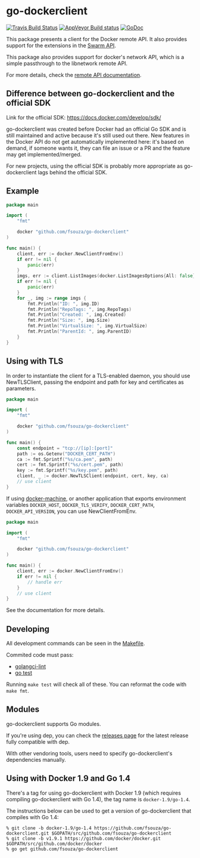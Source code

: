# go-dockerclient

[![Travis Build Status](https://travis-ci.com/fsouza/go-dockerclient.svg?branch=master)](https://travis-ci.com/fsouza/go-dockerclient)
[![AppVeyor Build status](https://ci.appveyor.com/api/projects/status/4yusq1f9dqbicobt?svg=true)](https://ci.appveyor.com/project/fsouza/go-dockerclient)
[![GoDoc](https://img.shields.io/badge/api-Godoc-blue.svg?style=flat-square)](https://godoc.org/github.com/fsouza/go-dockerclient)

This package presents a client for the Docker remote API. It also provides
support for the extensions in the [Swarm API](https://docs.docker.com/swarm/swarm-api/).

This package also provides support for docker's network API, which is a simple
passthrough to the libnetwork remote API.

For more details, check the [remote API
documentation](https://docs.docker.com/engine/api/latest/).

## Difference between go-dockerclient and the official SDK

Link for the official SDK: https://docs.docker.com/develop/sdk/

go-dockerclient was created before Docker had an official Go SDK and is
still maintained and active because it's still used out there. New features in
the Docker API do not get automatically implemented here: it's based on demand,
if someone wants it, they can file an issue or a PR and the feature may get
implemented/merged.

For new projects, using the official SDK is probably more appropriate as
go-dockerclient lags behind the official SDK.

## Example

```go
package main

import (
	"fmt"

	docker "github.com/fsouza/go-dockerclient"
)

func main() {
	client, err := docker.NewClientFromEnv()
	if err != nil {
		panic(err)
	}
	imgs, err := client.ListImages(docker.ListImagesOptions{All: false})
	if err != nil {
		panic(err)
	}
	for _, img := range imgs {
		fmt.Println("ID: ", img.ID)
		fmt.Println("RepoTags: ", img.RepoTags)
		fmt.Println("Created: ", img.Created)
		fmt.Println("Size: ", img.Size)
		fmt.Println("VirtualSize: ", img.VirtualSize)
		fmt.Println("ParentId: ", img.ParentID)
	}
}
```

## Using with TLS

In order to instantiate the client for a TLS-enabled daemon, you should use
NewTLSClient, passing the endpoint and path for key and certificates as
parameters.

```go
package main

import (
	"fmt"

	docker "github.com/fsouza/go-dockerclient"
)

func main() {
	const endpoint = "tcp://[ip]:[port]"
	path := os.Getenv("DOCKER_CERT_PATH")
	ca := fmt.Sprintf("%s/ca.pem", path)
	cert := fmt.Sprintf("%s/cert.pem", path)
	key := fmt.Sprintf("%s/key.pem", path)
	client, _ := docker.NewTLSClient(endpoint, cert, key, ca)
	// use client
}
```

If using [docker-machine](https://docs.docker.com/machine/), or another
application that exports environment variables `DOCKER_HOST`,
`DOCKER_TLS_VERIFY`, `DOCKER_CERT_PATH`, `DOCKER_API_VERSION`, you can use
NewClientFromEnv.


```go
package main

import (
	"fmt"

	docker "github.com/fsouza/go-dockerclient"
)

func main() {
	client, err := docker.NewClientFromEnv()
	if err != nil {
		// handle err
	}
	// use client
}
```

See the documentation for more details.

## Developing

All development commands can be seen in the [Makefile](Makefile).

Commited code must pass:

* [golangci-lint](integration_unix_test.go)
* [go test](https://golang.org/cmd/go/#hdr-Test_packages)

Running ``make test`` will check all of these. You can reformat the code with
``make fmt``.

## Modules

go-dockerclient supports Go modules.

If you're using dep, you can check the [releases
page](https://github.com/fsouza/go-dockerclient/releases) for the latest
release fully compatible with dep.

With other vendoring tools, users need to specify go-dockerclient's
dependencies manually.

## Using with Docker 1.9 and Go 1.4

There's a tag for using go-dockerclient with Docker 1.9 (which requires
compiling go-dockerclient with Go 1.4), the tag name is ``docker-1.9/go-1.4``.

The instructions below can be used to get a version of go-dockerclient that compiles with Go 1.4:

```
% git clone -b docker-1.9/go-1.4 https://github.com/fsouza/go-dockerclient.git $GOPATH/src/github.com/fsouza/go-dockerclient
% git clone -b v1.9.1 https://github.com/docker/docker.git $GOPATH/src/github.com/docker/docker
% go get github.com/fsouza/go-dockerclient
```
